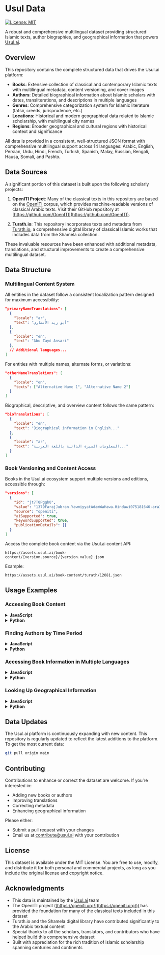 # Usul Data

[![License: MIT](https://img.shields.io/badge/License-MIT-blue.svg)](https://opensource.org/licenses/MIT)

A robust and comprehensive multilingual dataset providing structured Islamic texts, author biographies, and geographical information that powers [Usul.ai](https://usul.ai).

## Overview

This repository contains the complete structured data that drives the Usul.ai platform:

- **Books**: Extensive collection of classical and contemporary Islamic texts with multilingual metadata, content versioning, and cover images
- **Authors**: Detailed biographical information about Islamic scholars with dates, transliterations, and descriptions in multiple languages
- **Genres**: Comprehensive categorization system for Islamic literature (tafsir, creeds, jurisprudence, etc.)
- **Locations**: Historical and modern geographical data related to Islamic scholarship, with multilingual city names
- **Regions**: Broader geographical and cultural regions with historical context and significance

All data is provided in a consistent, well-structured JSON format with comprehensive multilingual support across 14 languages: Arabic, English, Persian, Urdu, Hindi, French, Turkish, Spanish, Malay, Russian, Bengali, Hausa, Somali, and Pashto.

## Data Sources

A significant portion of this dataset is built upon the following scholarly projects:

1. **OpenITI Project**: Many of the classical texts in this repository are based on the [OpenITI](https://openiti.org/) corpus, which provides machine-readable versions of classical Arabic texts. Visit their GitHub repository at [https://github.com/OpenITI](https://github.com/OpenITI).

2. **Turath.io**: This repository incorporates texts and metadata from [Turath.io](https://app.turath.io/), a comprehensive digital library of classical Islamic works that includes data from the Shamela collection.

These invaluable resources have been enhanced with additional metadata, translations, and structural improvements to create a comprehensive multilingual dataset.

## Data Structure

### Multilingual Content System

All entities in the dataset follow a consistent localization pattern designed for maximum accessibility:

```json
"primaryNameTranslations": [
  {
    "locale": "ar",
    "text": "أبو زيد الأنصاري"
  },
  {
    "locale": "en",
    "text": "Abu Zayd Ansari"
  },
  // Additional languages...
]
```

For entities with multiple names, alternate forms, or variations:

```json
"otherNameTranslations": [
  {
    "locale": "en",
    "texts": ["Alternative Name 1", "Alternative Name 2"]
  }
]
```

Biographical, descriptive, and overview content follows the same pattern:

```json
"bioTranslations": [
  {
    "locale": "en",
    "text": "Biographical information in English..."
  },
  {
    "locale": "ar",
    "text": "المعلومات السيرة الذاتية باللغة العربية..."
  }
]
```

### Book Versioning and Content Access

Books in the Usul.ai ecosystem support multiple versions and editions, accessible through:

```json
"versions": [
  {
    "id": "jt7T0Pggh0",
    "value": "1379FarajJubran.YawmiyyatAdamWaHawa.Hindawi075181646-ara1",
    "source": "openiti",
    "aiSupported": true,
    "keywordSupported": true,
    "publicationDetails": {}
  }
]
```

Access the complete book content via the Usul.ai content API:

```
https://assets.usul.ai/book-content/{version.source}/{version.value}.json
```

Example:
```
https://assets.usul.ai/book-content/turath/12081.json
```

## Usage Examples

### Accessing Book Content

<details>
<summary><strong>JavaScript</strong></summary>

```javascript
const fetch = require('node-fetch');
const books = require('./books.json');

async function getBookContent(bookId) {
  // Find the book and its first available version
  const book = books.find(b => b.id === bookId);
  if (!book || !book.versions || book.versions.length === 0) return null;
  
  const version = book.versions[0];
  const url = `https://assets.usul.ai/book-content/${version.source}/${version.value}.json`;
  
  // Fetch the book content
  const response = await fetch(url);
  return await response.json();
}

// Example: Get content for a specific book
getBookContent('1379FarajJubran.YawmiyyatAdamWaHawa')
  .then(content => console.log('Book sections:', content.sections.length));
```
</details>

<details>
<summary><strong>Python</strong></summary>

```python
import json
import requests

# Load books from file
with open('books.json', 'r', encoding='utf-8') as file:
    books = json.load(file)

def get_book_content(book_id):
    """Get the content of a specific book"""
    # Find the book and its first available version
    book = next((b for b in books if b['id'] == book_id), None)
    if not book or not book.get('versions') or len(book['versions']) == 0:
        return None
    
    version = book['versions'][0]
    url = f"https://assets.usul.ai/book-content/{version['source']}/{version['value']}.json"
    
    # Fetch the book content
    response = requests.get(url)
    return response.json()

# Example: Get content for a specific book
content = get_book_content('1379FarajJubran.YawmiyyatAdamWaHawa')
if content:
    print(f"Book sections: {len(content['sections'])}")
```
</details>

### Finding Authors by Time Period

<details>
<summary><strong>JavaScript</strong></summary>

```javascript
const authors = require('./authors.json');

// Find authors from the 4th century Hijri (roughly 10th century CE)
const fourthCenturyAuthors = authors.filter(author => 
  author.year >= 300 && author.year < 400
);

// Sort authors by year
const sortedAuthors = fourthCenturyAuthors.sort((a, b) => a.year - b.year);
```
</details>

<details>
<summary><strong>Python</strong></summary>

```python
import json

# Load authors from file
with open('authors.json', 'r', encoding='utf-8') as file:
    authors = json.load(file)

# Find authors from the 4th century Hijri (roughly 10th century CE)
fourth_century_authors = [author for author in authors if author.get('year') and 300 <= author['year'] < 400]

# Sort authors by year
sorted_authors = sorted(fourth_century_authors, key=lambda x: x['year'])
```
</details>

### Accessing Book Information in Multiple Languages

<details>
<summary><strong>JavaScript</strong></summary>

```javascript
const books = require('./books.json');

function getBookTitles(bookId, languages = ['ar', 'en', 'fr']) {
  const book = books.find(b => b.id === bookId);
  if (!book) return null;
  
  return languages.reduce((titles, lang) => {
    const translation = book.primaryNameTranslations.find(t => t.locale === lang);
    if (translation) titles[lang] = translation.text;
    return titles;
  }, {});
}

// Example: Get a book's title in multiple languages
const bookTitles = getBookTitles('1379FarajJubran.YawmiyyatAdamWaHawa');
console.log(bookTitles); 
// Output: { ar: 'يوميات آدم وحواء', en: 'Yawmiyyat Adam Wa Hawa', fr: 'Journal d'Adam et Ève' }
```
</details>

<details>
<summary><strong>Python</strong></summary>

```python
import json

# Load books from file
with open('books.json', 'r', encoding='utf-8') as file:
    books = json.load(file)

def get_book_titles(book_id, languages=['ar', 'en', 'fr']):
    """Get a book's title in multiple languages"""
    book = next((b for b in books if b['id'] == book_id), None)
    if not book:
        return None
    
    titles = {}
    for lang in languages:
        translation = next((t for t in book['primaryNameTranslations'] if t['locale'] == lang), None)
        if translation:
            titles[lang] = translation['text']
    return titles

# Example: Get a book's title in multiple languages
book_titles = get_book_titles('1379FarajJubran.YawmiyyatAdamWaHawa')
print(book_titles)
# Output: { 'ar': 'يوميات آدم وحواء', 'en': 'Yawmiyyat Adam Wa Hawa', 'fr': 'Journal d'Adam et Ève' }
```
</details>

### Looking Up Geographical Information

<details>
<summary><strong>JavaScript</strong></summary>

```javascript
const locations = require('./locations.json');
const regions = require('./regions.json');

// Find all locations in a specific region
function getLocationsByRegion(regionId) {
  return locations.filter(location => location.regionId === regionId)
    .map(location => {
      // Get the English name of each location
      const englishName = location.cityNameTranslations.find(t => t.locale === 'en')?.text;
      return { id: location.id, name: englishName, type: location.type };
    });
}

// Example: Get all locations in Andalus
const andalusLocations = getLocationsByRegion('andalus');
```
</details>

<details>
<summary><strong>Python</strong></summary>

```python
import json

# Load data files
with open('locations.json', 'r', encoding='utf-8') as file:
    locations = json.load(file)
    
with open('regions.json', 'r', encoding='utf-8') as file:
    regions = json.load(file)

def get_locations_by_region(region_id):
    """Find all locations in a specific region"""
    region_locations = [loc for loc in locations if loc.get('regionId') == region_id]
    
    result = []
    for location in region_locations:
        # Get the English name of each location
        english_translation = next((t for t in location.get('cityNameTranslations', []) 
                                  if t.get('locale') == 'en'), None)
        english_name = english_translation.get('text') if english_translation else None
        
        result.append({
            'id': location.get('id'),
            'name': english_name,
            'type': location.get('type')
        })
    
    return result

# Example: Get all locations in Andalus
andalus_locations = get_locations_by_region('andalus')
```
</details>

## Data Updates

The Usul.ai platform is continuously expanding with new content. This repository is regularly updated to reflect the latest additions to the platform. To get the most current data:

```bash
git pull origin main
```

## Contributing

Contributions to enhance or correct the dataset are welcome. If you're interested in:

- Adding new books or authors
- Improving translations
- Correcting metadata
- Enhancing geographical information

Please either:
- Submit a pull request with your changes
- Email us at contribute@usul.ai with your contribution

## License

This dataset is available under the MIT License. You are free to use, modify, and distribute it for both personal and commercial projects, as long as you include the original license and copyright notice.

## Acknowledgments

- This data is maintained by the [Usul.ai](https://usul.ai) team
- The OpenITI project ([https://openiti.org/](https://openiti.org/)) has provided the foundation for many of the classical texts included in this dataset
- Turath.io and the Shamela digital library have contributed significantly to the Arabic textual content
- Special thanks to all the scholars, translators, and contributors who have helped build this comprehensive dataset
- Built with appreciation for the rich tradition of Islamic scholarship spanning centuries and continents
